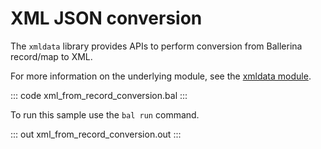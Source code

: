# XML JSON conversion

The `xmldata` library provides APIs to perform conversion from Ballerina record/map<anydata> to XML.

For more information on the underlying module, see the [xmldata module](https://docs.central.ballerina.io/ballerina/xmldata/latest/).

::: code xml_from_record_conversion.bal :::

To run this sample use the `bal run` command.

::: out xml_from_record_conversion.out :::